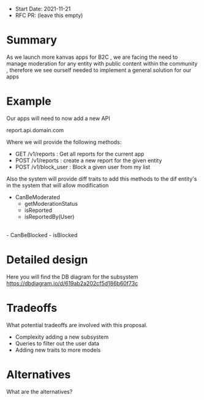 - Start Date: 2021-11-21
- RFC PR: (leave this empty)

# Summary

As we launch more kanvas apps for B2C , we are facing the need to manage moderation for any entity with public content within the community , therefore we see ourself needed to implement a general solution for our apps

# Example

Our apps will need to now add a new API

report.api.domain.com

Where we will provide the following methods:
- GET /v1/reports : Get all reports for the current app
- POST /v1/reports : create a new report for the given entity
- POST /v1/block_user : Block a given user from my list

Also the system will provide diff traits to add this methods to the dif entity's in the system that will allow modification

- CanBeModerated
  - getModerationStatus
  - isReported
  - isReportedBy(User)
<br />
- CanBeBlocked
  - isBlocked


# Detailed design

Here you will find the DB diagram for the subsystem
https://dbdiagram.io/d/619ab2a202cf5d186b60f73c

# Tradeoffs

What potential tradeoffs are involved with this proposal.

- Complexity adding a new subsystem
- Queries to filter out the user data
- Adding new traits to more models

# Alternatives

What are the alternatives?